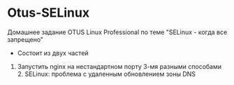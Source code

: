 # Otus-SELinux
Домашнее задание OTUS Linux Professional по теме "SELinux - когда все запрещено"

* Состоит из двух частей
1. Запустить nginx на нестандартном порту 3-мя разными способами
    2. SELinux: проблема с удаленным обновлением зоны DNS
